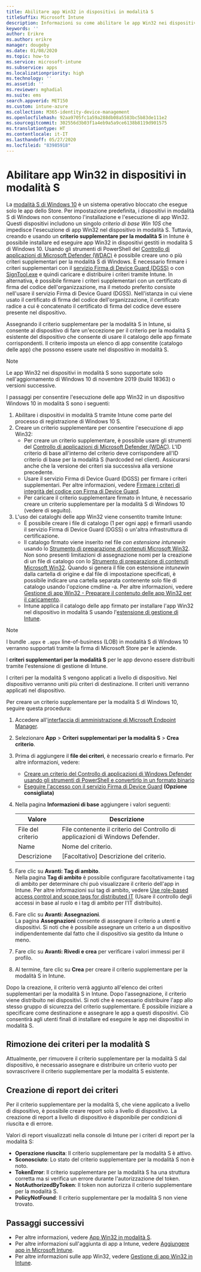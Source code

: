 ```yaml
---
title: Abilitare app Win32 in dispositivi in modalità S
titleSuffix: Microsoft Intune
description: Informazioni su come abilitare le app Win32 nei dispositivi in modalità S usando Microsoft Intune.
keywords: ''
author: Erikre
ms.author: erikre
manager: dougeby
ms.date: 01/08/2020
ms.topic: how-to
ms.service: microsoft-intune
ms.subservice: apps
ms.localizationpriority: high
ms.technology: ''
ms.assetid: ''
ms.reviewer: mghadial
ms.suite: ems
search.appverid: MET150
ms.custom: intune-azure
ms.collection: M365-identity-device-management
ms.openlocfilehash: 92aa9705fc1a59a288db08a5583bc5b83de111e2
ms.sourcegitcommit: 302556d3b03f1a4eb9a5a9ce6138b8119d901575
ms.translationtype: HT
ms.contentlocale: it-IT
ms.lasthandoff: 05/27/2020
ms.locfileid: "83985918"
---
```

# <a name="enable-win32-apps-on-s-mode-devices"></a>Abilitare app Win32 in dispositivi in modalità S

La [modalità S di Windows 10](https://docs.microsoft.com/windows/deployment/s-mode) è un sistema operativo bloccato che esegue solo le app dello Store. Per impostazione predefinita, i dispositivi in modalità S di Windows non consentono l'installazione e l'esecuzione di app Win32. Questi dispositivi includono un singolo *criterio di base Win 10S* che impedisce l'esecuzione di app Win32 nel dispositivo in modalità S. Tuttavia, creando e usando un **criterio supplementare per la modalità S** in Intune è possibile installare ed eseguire app Win32 in dispositivi gestiti in modalità S di Windows 10. Usando gli strumenti di PowerShell del [Controllo di applicazioni di Microsoft Defender (WDAC)](https://docs.microsoft.com/windows/security/threat-protection/windows-defender-application-control/windows-defender-application-control) è possibile creare uno o più criteri supplementari per la modalità S di Windows. È necessario firmare i criteri supplementari con il [servizio Firma di Device Guard (DGSS)](https://go.microsoft.com/fwlink/?linkid=2095629) o con [SignTool.exe](https://docs.microsoft.com/windows/security/threat-protection/windows-defender-application-control/use-signed-policies-to-protect-windows-defender-application-control-against-tampering) e quindi caricare e distribuire i criteri tramite Intune. In alternativa, è possibile firmare i criteri supplementari con un certificato di firma del codice dell'organizzazione, ma il metodo preferito consiste nell'usare il servizio Firma di Device Guard (DGSS). Nell'istanza in cui viene usato il certificato di firma del codice dell'organizzazione, il certificato radice a cui è concatenato il certificato di firma del codice deve essere presente nel dispositivo.

Assegnando il criterio supplementare per la modalità S in Intune, si consente al dispositivo di fare un'eccezione per il criterio per la modalità S esistente del dispositivo che consente di usare il catalogo delle app firmate corrispondenti. Il criterio imposta un elenco di app consentite (catalogo delle app) che possono essere usate nel dispositivo in modalità S.

> [!NOTE]
> Le app Win32 nei dispositivi in modalità S sono supportate solo nell'aggiornamento di Windows 10 di novembre 2019 (build 18363) o versioni successive.

<!-- Add WDAC tooling diagram  -->

I passaggi per consentire l'esecuzione delle app Win32 in un dispositivo Windows 10 in modalità S sono i seguenti:

1. Abilitare i dispositivi in modalità S tramite Intune come parte del processo di registrazione di Windows 10 S.
2. Creare un criterio supplementare per consentire l'esecuzione di app Win32:
   - Per creare un criterio supplementare, è possibile usare gli strumenti del [Controllo di applicazioni di Microsoft Defender (WDAC)](https://docs.microsoft.com/windows/security/threat-protection/windows-defender-application-control/windows-defender-application-control). L'ID criterio di base all'interno del criterio deve corrispondere all'ID criterio di base per la modalità S (hardcoded nel client). Assicurarsi anche che la versione dei criteri sia successiva alla versione precedente.
   - Usare il servizio Firma di Device Guard (DGSS) per firmare i criteri supplementari. Per altre informazioni, vedere [Firmare i criteri di integrità del codice con Firma di Device Guard](https://docs.microsoft.com/microsoft-store/sign-code-integrity-policy-with-device-guard-signing).
   - Per caricare il criterio supplementare firmato in Intune, è necessario creare un criterio supplementare per la modalità S di Windows 10 (vedere di seguito).
3. L'uso dei cataloghi delle app Win32 viene consentito tramite Intune:
   - È possibile creare i file di catalogo (1 per ogni app) e firmarli usando il servizio Firma di Device Guard (DGSS) o un'altra infrastruttura di certificazione.
   - Il catalogo firmato viene inserito nel file *con estensione intunewin* usando lo [Strumento di preparazione di contenuti Microsoft Win32](https://go.microsoft.com/fwlink/?linkid=2065730). Non sono presenti limitazioni di assegnazione nomi per la creazione di un file di catalogo con lo [Strumento di preparazione di contenuti Microsoft Win32](https://go.microsoft.com/fwlink/?linkid=2065730). Quando si genera il file con estensione *intunewin* dalla cartella di origine e dal file di impostazione specificati, è possibile indicare una cartella separata contenente solo file di catalogo usando l'opzione cmdline -a. Per altre informazioni, vedere [Gestione di app Win32 - Preparare il contenuto delle app Win32 per il caricamento](apps-win32-app-management.md#prepare-the-win32-app-content-for-upload).
   - Intune applica il catalogo delle app firmato per installare l'app Win32 nel dispositivo in modalità S usando l'[estensione di gestione di Intune](intune-management-extension.md).

> [!NOTE]
> I bundle `.appx` e `.appx` line-of-business (LOB) in modalità S di Windows 10 verranno supportati tramite la firma di Microsoft Store per le aziende.
>
> I **criteri supplementari per la modalità S** per le app devono essere distribuiti tramite l'estensione di gestione di Intune.
>
> I criteri per la modalità S vengono applicati a livello di dispositivo. Nel dispositivo verranno uniti più criteri di destinazione. Il criteri uniti verranno applicati nel dispositivo.

Per creare un criterio supplementare per la modalità S di Windows 10, seguire questa procedura:

1. Accedere all'[interfaccia di amministrazione di Microsoft Endpoint Manager](https://go.microsoft.com/fwlink/?linkid=2109431).
2. Selezionare **App** > **Criteri supplementari per la modalità S** > **Crea criterio**.
3. Prima di aggiungere il **file dei criteri**, è necessario crearlo e firmarlo. Per altre informazioni, vedere:
    - [Creare un criterio del Controllo di applicazioni di Windows Defender usando gli strumenti di PowerShell e convertirlo in un formato binario](https://go.microsoft.com/fwlink/?linkid=2095387)
    - [Eseguire l'accesso con il servizio Firma di Device Guard](https://go.microsoft.com/fwlink/?linkid=2095629) **(Opzione consigliata)**

4. Nella pagina **Informazioni di base** aggiungere i valori seguenti:

    | Valore | Descrizione |
    |--------------|------------------------------------------------|
    | File del criterio | File contenente il criterio del Controllo di applicazioni di Windows Defender. |
    | Name | Nome del criterio. |
    | Descrizione | [Facoltativo] Descrizione del criterio. |

5. Fare clic su **Avanti: Tag di ambito**.<br>
   Nella pagina **Tag di ambito** è possibile configurare facoltativamente i tag di ambito per determinare chi può visualizzare il criterio dell'app in Intune. Per altre informazioni sui tag di ambito, vedere [Use role-based access control and scope tags for distributed IT](../fundamentals/scope-tags.md) (Usare il controllo degli accessi in base al ruolo e i tag di ambito per l'IT distribuito).

6. Fare clic su **Avanti: Assegnazioni**.<br>
   La pagina **Assegnazioni** consente di assegnare il criterio a utenti e dispositivi. Si noti che è possibile assegnare un criterio a un dispositivo indipendentemente dal fatto che il dispositivo sia gestito da Intune o meno.
7. Fare clic su **Avanti: Rivedi e crea** per verificare i valori immessi per il profilo.
8. Al termine, fare clic su **Crea** per creare il criterio supplementare per la modalità S in Intune.

Dopo la creazione, il criterio verrà aggiunto all'elenco dei criteri supplementari per la modalità S in Intune. Dopo l'assegnazione, il criterio viene distribuito nei dispositivi. Si noti che è necessario distribuire l'app allo stesso gruppo di sicurezza del criterio supplementare. È possibile iniziare a specificare come destinazione e assegnare le app a questi dispositivi. Ciò consentirà agli utenti finali di installare ed eseguire le app nei dispositivi in modalità S.

## <a name="removal-of-s-mode-policy"></a>Rimozione dei criteri per la modalità S

Attualmente, per rimuovere il criterio supplementare per la modalità S dal dispositivo, è necessario assegnare e distribuire un criterio vuoto per sovrascrivere il criterio supplementare per la modalità S esistente.

## <a name="policy-reporting"></a>Creazione di report dei criteri

Per il criterio supplementare per la modalità S, che viene applicato a livello di dispositivo, è possibile creare report solo a livello di dispositivo. La creazione di report a livello di dispositivo è disponibile per condizioni di riuscita e di errore.

Valori di report visualizzati nella console di Intune per i criteri di report per la modalità S:
- **Operazione riuscita**: Il criterio supplementare per la modalità S è attivo.
- **Sconosciuto**: Lo stato del criterio supplementare per la modalità S non è noto.
- **TokenError**: Il criterio supplementare per la modalità S ha una struttura corretta ma si verifica un errore durante l'autorizzazione del token.
- **NotAuthorizedByToken**: Il token non autorizza il criterio supplementare per la modalità S.
- **PolicyNotFound**: Il criterio supplementare per la modalità S non viene trovato.

## <a name="next-steps"></a>Passaggi successivi

- Per altre informazioni, vedere [App Win32 in modalità S](https://docs.microsoft.com/windows/security/threat-protection/windows-defender-application-control/lob-win32-apps-on-s).
- Per altre informazioni sull'aggiunta di app a Intune, vedere [Aggiungere app in Microsoft Intune](apps-add.md).
- Per altre informazioni sulle app Win32, vedere [Gestione di app Win32 in Intune](apps-win32-app-management.md).
